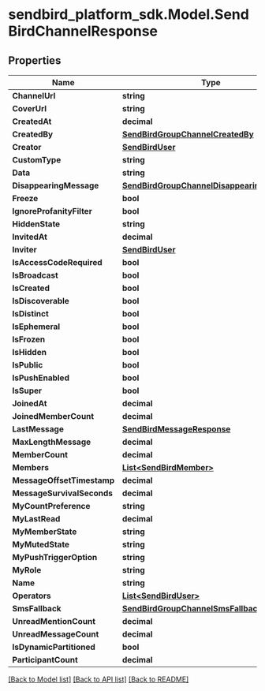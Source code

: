
# sendbird_platform_sdk.Model.SendBirdChannelResponse

## Properties

Name | Type | Description | Notes
------------ | ------------- | ------------- | -------------
**ChannelUrl** | **string** |  | [optional] 
**CoverUrl** | **string** |  | [optional] 
**CreatedAt** | **decimal** |  | [optional] 
**CreatedBy** | [**SendBirdGroupChannelCreatedBy**](SendBirdGroupChannelCreatedBy.md) |  | [optional] 
**Creator** | [**SendBirdUser**](SendBirdUser.md) |  | [optional] 
**CustomType** | **string** |  | [optional] 
**Data** | **string** |  | [optional] 
**DisappearingMessage** | [**SendBirdGroupChannelDisappearingMessage**](SendBirdGroupChannelDisappearingMessage.md) |  | [optional] 
**Freeze** | **bool** |  | [optional] 
**IgnoreProfanityFilter** | **bool** |  | [optional] 
**HiddenState** | **string** |  | [optional] 
**InvitedAt** | **decimal** |  | [optional] 
**Inviter** | [**SendBirdUser**](SendBirdUser.md) |  | [optional] 
**IsAccessCodeRequired** | **bool** |  | [optional] 
**IsBroadcast** | **bool** |  | [optional] 
**IsCreated** | **bool** |  | [optional] 
**IsDiscoverable** | **bool** |  | [optional] 
**IsDistinct** | **bool** |  | [optional] 
**IsEphemeral** | **bool** |  | [optional] 
**IsFrozen** | **bool** |  | [optional] 
**IsHidden** | **bool** |  | [optional] 
**IsPublic** | **bool** |  | [optional] 
**IsPushEnabled** | **bool** |  | [optional] 
**IsSuper** | **bool** |  | [optional] 
**JoinedAt** | **decimal** |  | [optional] 
**JoinedMemberCount** | **decimal** |  | [optional] 
**LastMessage** | [**SendBirdMessageResponse**](SendBirdMessageResponse.md) |  | [optional] 
**MaxLengthMessage** | **decimal** |  | [optional] 
**MemberCount** | **decimal** |  | [optional] 
**Members** | [**List&lt;SendBirdMember&gt;**](SendBirdMember.md) |  | [optional] 
**MessageOffsetTimestamp** | **decimal** |  | [optional] 
**MessageSurvivalSeconds** | **decimal** |  | [optional] 
**MyCountPreference** | **string** |  | [optional] 
**MyLastRead** | **decimal** |  | [optional] 
**MyMemberState** | **string** |  | [optional] 
**MyMutedState** | **string** |  | [optional] 
**MyPushTriggerOption** | **string** |  | [optional] 
**MyRole** | **string** |  | [optional] 
**Name** | **string** |  | [optional] 
**Operators** | [**List&lt;SendBirdUser&gt;**](SendBirdUser.md) |  | [optional] 
**SmsFallback** | [**SendBirdGroupChannelSmsFallback**](SendBirdGroupChannelSmsFallback.md) |  | [optional] 
**UnreadMentionCount** | **decimal** |  | [optional] 
**UnreadMessageCount** | **decimal** |  | [optional] 
**IsDynamicPartitioned** | **bool** |  | [optional] 
**ParticipantCount** | **decimal** |  | [optional] 

[[Back to Model list]](../README.md#documentation-for-models)
[[Back to API list]](../README.md#documentation-for-api-endpoints)
[[Back to README]](../README.md)

